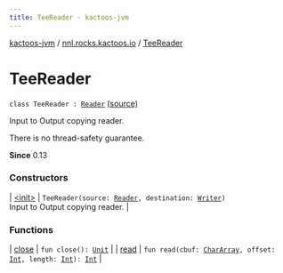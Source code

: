 ```yaml
---
title: TeeReader - kactoos-jvm
---
```


[kactoos-jvm](../../index.html) / [nnl.rocks.kactoos.io](../index.html) / [TeeReader](./index.html)

# TeeReader

`class TeeReader : `[`Reader`](http://docs.oracle.com/javase/8/docs/api/java/io/Reader.html) [(source)](https://github.com/neonailol/kactoos/blob/master/kactoos-jvm/src/main/kotlin/nnl/rocks/kactoos/io/TeeReader.kt#L16)

Input to Output copying reader.

There is no thread-safety guarantee.

**Since**
0.13

### Constructors

| [&lt;init&gt;](-init-.html) | `TeeReader(source: `[`Reader`](http://docs.oracle.com/javase/8/docs/api/java/io/Reader.html)`, destination: `[`Writer`](http://docs.oracle.com/javase/8/docs/api/java/io/Writer.html)`)`<br>Input to Output copying reader. |

### Functions

| [close](close.html) | `fun close(): `[`Unit`](https://kotlinlang.org/api/latest/jvm/stdlib/kotlin/-unit/index.html) |
| [read](read.html) | `fun read(cbuf: `[`CharArray`](https://kotlinlang.org/api/latest/jvm/stdlib/kotlin/-char-array/index.html)`, offset: `[`Int`](https://kotlinlang.org/api/latest/jvm/stdlib/kotlin/-int/index.html)`, length: `[`Int`](https://kotlinlang.org/api/latest/jvm/stdlib/kotlin/-int/index.html)`): `[`Int`](https://kotlinlang.org/api/latest/jvm/stdlib/kotlin/-int/index.html) |

